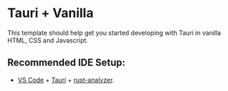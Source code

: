 # Tauri + Vanilla

This template should help get you started developing with Tauri in vanilla HTML, CSS and Javascript.

## Recommended IDE Setup: 

- [VS Code](https://code.visualstudio.com/) + [Tauri](https://marketplace.visualstudio.com/items?itemName=tauri-apps.tauri-vscode) + [rust-analyzer](https://marketplace.visualstudio.com/items?itemName=rust-lang.rust-analyzer).